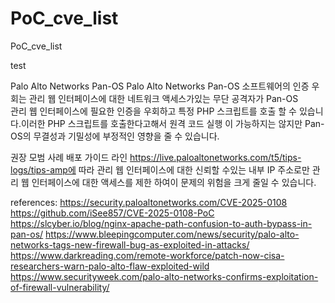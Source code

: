 # PoC_cve_list
PoC_cve_list

test

Palo Alto Networks Pan-OS
Palo Alto Networks Pan-OS 소프트웨어의 인증 우회는 관리 웹 인터페이스에 대한 네트워크 액세스가있는 무단 공격자가 Pan-OS  
관리 웹 인터페이스에 필요한 인증을 우회하고 특정 PHP 스크립트를 호출 할 수 있습니다.이러한 PHP 스크립트를 호출한다고해서 원격 코드 실행
이 가능하지는 않지만 Pan-OS의 무결성과 기밀성에 부정적인 영향을 줄 수 있습니다.

권장 모범 사례 배포 가이드 라인 https://live.paloaltonetworks.com/t5/tips-logs/tips-amp에 따라 관리 웹 인터페이스에 대한 신뢰할 수있는 
내부 IP 주소로만 관리 웹 인터페이스에 대한 액세스를 제한 하여이 문제의 위험을 크게 줄일 수 있습니다.

references:
https://security.paloaltonetworks.com/CVE-2025-0108
https://github.com/iSee857/CVE-2025-0108-PoC
https://slcyber.io/blog/nginx-apache-path-confusion-to-auth-bypass-in-pan-os/
https://www.bleepingcomputer.com/news/security/palo-alto-networks-tags-new-firewall-bug-as-exploited-in-attacks/
https://www.darkreading.com/remote-workforce/patch-now-cisa-researchers-warn-palo-alto-flaw-exploited-wild
https://www.securityweek.com/palo-alto-networks-confirms-exploitation-of-firewall-vulnerability/